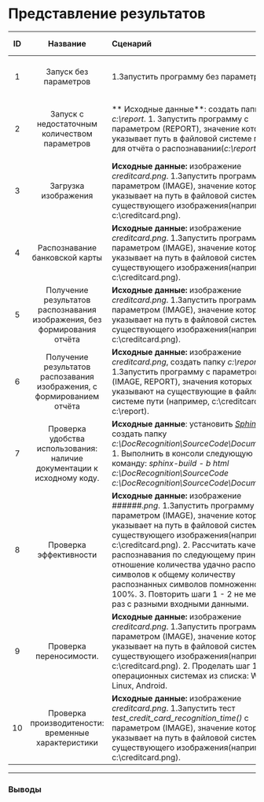 # Представление результатов

| ID | Название | Сценарий | Ожидаемый результат | Фактический результат | Оценка |
|:---:|:---:|:---|:---|:---|:---|
|1|Запуск без параметров|1.Запустить программу без параметров| 1.Отображение сообщения-инструкции к использованию. Сообщение: a)IMAGE: add path to input image; б)REPORT: add path to report folder|-|-|
|2|Запуск с недостаточным количеством параметров|** Исходные данные**: создать папку   *c:\report*. 1. Запустить программу с параметром (REPORT), значение которого указывает путь в файловой системе папки для отчёта о распознавании(*с:\report*)|1. Отображение сообщение инструкции к использованию и указание имёе недостающих параметров. Сообщение: IMAGE - the following arguments are required. a)IMAGE: add path to input image; б)REPORT: add path to report folder|-|-| 
|3|Загрузка изображения| **Исходные данные:** изображение *creditcard.png*. 1.Запустить программу с параметром (IMAGE), значение которого указывает на путь в файловой системе существующего изображения(например: с:\creditcard.png).|1.Загрузка изображения|-|-|
|4|Распознавание банковской карты|**Исходные данные:** изображение *creditcard.png*. 1.Запустить программу с параметром (IMAGE), значение которого указывает на путь в файловой системе существующего изображения(например: с:\creditcard.png).|1.Распознавание изображения|-|-|
|5|Получение результатов распознавания изображения, без формирования отчёта|**Исходные данные:** изображение *creditcard.png*. 1.Запустить программу с параметром (IMAGE), значение которого указывает на путь в файловой системе существующего изображения(например: с:\creditcard.png).|1. Получение текстовых данных об информационных полях банковской карты.|-|-|
|6|Получение результатов распозавания изображения, с формированием отчёта|**Исходные данные:** изображение *creditcard.png*, создать папку   *c:\report*. 1.Запустить программу с параметром (IMAGE, REPORT), значения которых указывают на существующие в файловой системе пути (например, с:\creditcard.png, с:\report).| 1. Получение текстовых данных об информациооных полях банковской карты. Появление в папке *c:\report* файлов image0.jpg, image1.jpg, image2.jpg, image3.jpg, image4.jpg, image5.jpg, cоставляющих отчёт о распознавании изображения.|-|-|
|7|Проверка удобства использования: наличие документации к исходному коду.| **Исходные данные**: установить [*Sphinx*](http://www.sphinx-doc.org/en/master/), создать папку *c:\DocRecognition\SourceCode\Documentation.* 1. Выполнить в консоли следующую команду: *sphinx-build - b html c:\DocRecognition\SourceCode c:\DocRecognition\SourceCode\Documentation*|1. Создание файла *####.html* в папке *c:\DocRecognition\SourceCode\Documentation*, содержащего документацию к исходному коду библиотеки распознавания.|-|-|
|8|Проверка эффективности|**Исходные данные:** изображение *######.png*. 1.Запустить программу с параметром (IMAGE), значение которого указывает на путь в файловой системе существующего изображения(например: с:\creditcard.png). 2. Рассчитать качество распознавания по следующему принципу: отношение количества удачно распознанных символов к общему количеству распознанных символов помноженное на 100%. 3. Повторить шаги 1 - 2 не менее 5 раз с разными входными данными.|Качество распознания номера карты - 70%, качество распознания срока действия карты -70%, качество распознания имени держателя карты - 55%.|-|-|
|9|Проверка переносимости.| **Исходные данные:** изображение *creditcard.png*. 1.Запустить программу с параметром (IMAGE), значение которого указывает на путь в файловой системе существующего изображения(например: с:\creditcard.png). 2. Проделать шаг 1 на всех операционных системах из списка: Windows, Linux, Android.| Выполнение всех требований из [SRS](https://github.com/AleshaShch/DocRecognition/blob/master/Documents/SRS.md) библиотеки распознавания на всех платформах.|-|-|  
|10|Проверка производитености: временные характеристики|**Исходные данные:** изображение *creditcard.png*. 1.Запустить тест *test_credit_card_recognition_time()* с параметром (IMAGE), значение которого указывает на путь в файловой системе существующего изображения(например: с:\creditcard.png).| Время распознавания банковской карты менее 1 секунды|-|-|

---
### Выводы